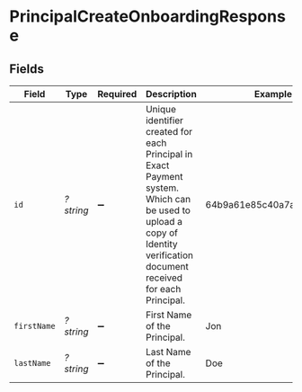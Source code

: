 # PrincipalCreateOnboardingResponse


## Fields

| Field                                                                                                                                                                   | Type                                                                                                                                                                    | Required                                                                                                                                                                | Description                                                                                                                                                             | Example                                                                                                                                                                 |
| ----------------------------------------------------------------------------------------------------------------------------------------------------------------------- | ----------------------------------------------------------------------------------------------------------------------------------------------------------------------- | ----------------------------------------------------------------------------------------------------------------------------------------------------------------------- | ----------------------------------------------------------------------------------------------------------------------------------------------------------------------- | ----------------------------------------------------------------------------------------------------------------------------------------------------------------------- |
| `id`                                                                                                                                                                    | *?string*                                                                                                                                                               | :heavy_minus_sign:                                                                                                                                                      | Unique identifier created for each Principal in Exact Payment system. Which can be used to upload a copy of Identity verification document received for each Principal. | 64b9a61e85c40a7a9847b1d7                                                                                                                                                |
| `firstName`                                                                                                                                                             | *?string*                                                                                                                                                               | :heavy_minus_sign:                                                                                                                                                      | First Name of the Principal.                                                                                                                                            | Jon                                                                                                                                                                     |
| `lastName`                                                                                                                                                              | *?string*                                                                                                                                                               | :heavy_minus_sign:                                                                                                                                                      | Last Name of the Principal.                                                                                                                                             | Doe                                                                                                                                                                     |